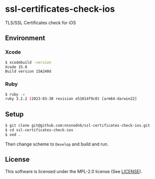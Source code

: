 # ssl-certificates-check-ios

TLS/SSL Certificates check for iOS

## Environment

### Xcode

```bash
$ xcodebuild -version
Xcode 15.0
Build version 15A240d
```

### Ruby

```bash
$ ruby -v
ruby 3.2.2 (2023-03-30 revision e51014f9c0) [arm64-darwin22]
```

## Setup

```bash
$ git clone git@github.com:nnsnodnb/ssl-certificates-check-ios.git
$ cd ssl-certificates-check-ios
$ xed .
```

Then change scheme to `Develop` and build and run.

## License

This software is licensed under the MPL-2.0 license (See [LICENSE](LICENSE)).
